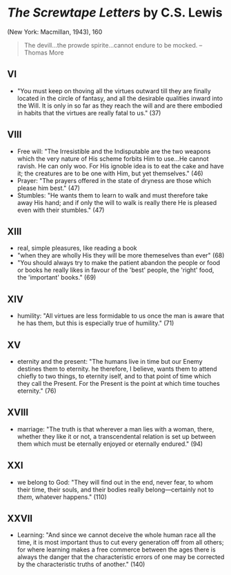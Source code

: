 # *The Screwtape Letters* by C.S. Lewis

(New York: Macmillan, 1943), 160


> The devill...the prowde spirite...cannot endure to be mocked.
> –Thomas More


## VI

- "You must keep on thoving all the virtues outward till they are finally located in the circle of fantasy, and all the desirable qualities inward into the Will. It is only in so far as they reach the will and are there embodied in habits that the virtues are really fatal to us." (37)


## VIII

- Free will: "The Irresistible and the Indisputable are the two weapons which the very nature of His scheme forbits Him to use...He cannot ravish. He can only woo. For His ignoble idea is to eat the cake and have it; the creatures are to be one with Him, but yet themselves." (46)
- Prayer: "The prayers offered in the state of dryness are those which please him best." (47)
- Stumbles: "He wants them to learn to walk and must therefore take away His hand; and if only the will to walk is really there He is pleased even with their stumbles." (47)

## XIII

- real, simple pleasures, like reading a book
- "when they are wholly His they will be more themeselves than ever" (68)
- "You should always try to make the patient abandon the people or food or books he really likes in favour of the 'best' people, the 'right' food, the 'important' books." (69)

## XIV

- humility: "All virtues are less formidable to us once the man is aware that he has them, but this is especially true of humility." (71)

## XV

- eternity and the present: "The humans live in time but our Enemy destines them to eternity. he therefore, I believe, wants them to attend chiefly to two things, to eternity iself, and to that point of time which they call the Present. For the Present is the point at which time touches eternity." (76)

## XVIII

- marriage: "The truth is that wherever a man lies with a woman, there, whether they like it or not, a transcendental relation is set up between them which must be eternally enjoyed or eternally endured." (94)

## XXI

- we belong to God: "They will find out in the end, never fear, to whom their time, their souls, and their bodies really belong—certainly not to *them*, whatever happens." (110)

## XXVII

- Learning: "And since we cannot deceive the whole human race all the time, it is most important thus to cut every generation off from all others; for where learning makes a free commerce between the ages there is always the danger that the characteristic errors of one may be corrected by the characteristic truths of another." (140) 